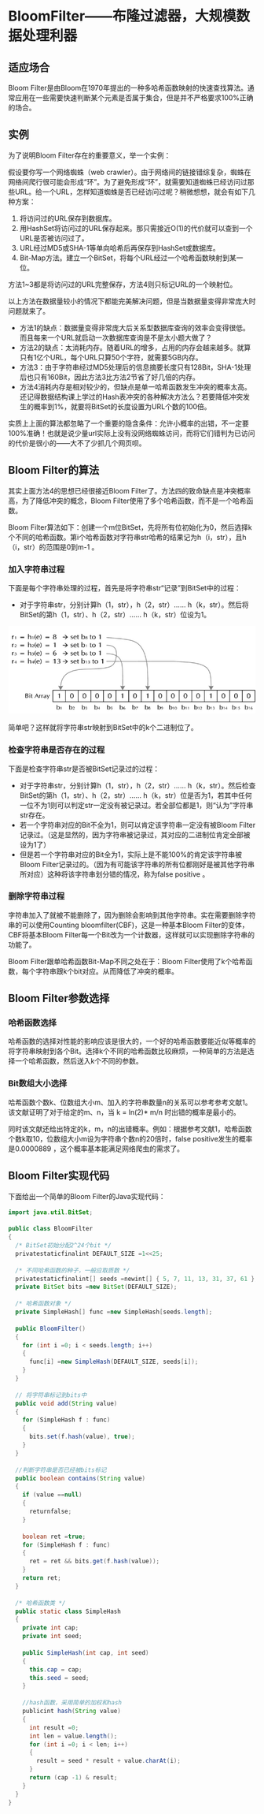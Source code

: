 # BloomFilter——布隆过滤器，大规模数据处理利器

## 适应场合
Bloom Filter是由Bloom在1970年提出的一种多哈希函数映射的快速查找算法。通常应用在一些需要快速判断某个元素是否属于集合，但是并不严格要求100%正确的场合。

## 实例
为了说明Bloom Filter存在的重要意义，举一个实例：

假设要你写一个网络蜘蛛（web crawler）。由于网络间的链接错综复杂，蜘蛛在网络间爬行很可能会形成“环”。为了避免形成“环”，就需要知道蜘蛛已经访问过那些URL。给一个URL，怎样知道蜘蛛是否已经访问过呢？稍微想想，就会有如下几种方案：
1. 将访问过的URL保存到数据库。
2. 用HashSet将访问过的URL保存起来。那只需接近O(1)的代价就可以查到一个URL是否被访问过了。
3. URL经过MD5或SHA-1等单向哈希后再保存到HashSet或数据库。
4. Bit-Map方法。建立一个BitSet，将每个URL经过一个哈希函数映射到某一位。

方法1~3都是将访问过的URL完整保存，方法4则只标记URL的一个映射位。

以上方法在数据量较小的情况下都能完美解决问题，但是当数据量变得非常庞大时问题就来了。
* 方法1的缺点：数据量变得非常庞大后关系型数据库查询的效率会变得很低。而且每来一个URL就启动一次数据库查询是不是太小题大做了？
* 方法2的缺点：太消耗内存。随着URL的增多，占用的内存会越来越多。就算只有1亿个URL，每个URL只算50个字符，就需要5GB内存。
* 方法3：由于字符串经过MD5处理后的信息摘要长度只有128Bit，SHA-1处理后也只有160Bit，因此方法3比方法2节省了好几倍的内存。
* 方法4消耗内存是相对较少的，但缺点是单一哈希函数发生冲突的概率太高。还记得数据结构课上学过的Hash表冲突的各种解决方法么？若要降低冲突发生的概率到1%，就要将BitSet的长度设置为URL个数的100倍。

实质上上面的算法都忽略了一个重要的隐含条件：允许小概率的出错，不一定要100%准确！也就是说少量url实际上没有没网络蜘蛛访问，而将它们错判为已访问的代价是很小的——大不了少抓几个网页呗。

## Bloom Filter的算法
其实上面方法4的思想已经很接近Bloom Filter了。方法四的致命缺点是冲突概率高，为了降低冲突的概念，Bloom Filter使用了多个哈希函数，而不是一个哈希函数。

Bloom Filter算法如下：创建一个m位BitSet，先将所有位初始化为0，然后选择k个不同的哈希函数。第i个哈希函数对字符串str哈希的结果记为h（i，str），且h（i，str）的范围是0到m-1 。

### 加入字符串过程
下面是每个字符串处理的过程，首先是将字符串str“记录”到BitSet中的过程：
* 对于字符串str，分别计算h（1，str），h（2，str）…… h（k，str）。然后将BitSet的第h（1，str）、h（2，str）…… h（k，str）位设为1。

![](111.png)

简单吧？这样就将字符串str映射到BitSet中的k个二进制位了。

### 检查字符串是否存在的过程
下面是检查字符串str是否被BitSet记录过的过程：

* 对于字符串str，分别计算h（1，str），h（2，str）…… h（k，str）。然后检查BitSet的第h（1，str）、h（2，str）…… h（k，str）位是否为1，若其中任何一位不为1则可以判定str一定没有被记录过。若全部位都是1，则“认为”字符串str存在。
* 若一个字符串对应的Bit不全为1，则可以肯定该字符串一定没有被Bloom Filter记录过。（这是显然的，因为字符串被记录过，其对应的二进制位肯定全部被设为1了）
* 但是若一个字符串对应的Bit全为1，实际上是不能100%的肯定该字符串被Bloom Filter记录过的。（因为有可能该字符串的所有位都刚好是被其他字符串所对应）这种将该字符串划分错的情况，称为false positive 。

### 删除字符串过程
字符串加入了就被不能删除了，因为删除会影响到其他字符串。实在需要删除字符串的可以使用Counting bloomfilter(CBF)，这是一种基本Bloom Filter的变体，CBF将基本Bloom Filter每一个Bit改为一个计数器，这样就可以实现删除字符串的功能了。

Bloom Filter跟单哈希函数Bit-Map不同之处在于：Bloom Filter使用了k个哈希函数，每个字符串跟k个bit对应。从而降低了冲突的概率。

## Bloom Filter参数选择
### 哈希函数选择
哈希函数的选择对性能的影响应该是很大的，一个好的哈希函数要能近似等概率的将字符串映射到各个Bit。选择k个不同的哈希函数比较麻烦，一种简单的方法是选择一个哈希函数，然后送入k个不同的参数。

### Bit数组大小选择
哈希函数个数k、位数组大小m、加入的字符串数量n的关系可以参考参考文献1。该文献证明了对于给定的m、n，当 k = ln(2)* m/n 时出错的概率是最小的。

同时该文献还给出特定的k，m，n的出错概率。例如：根据参考文献1，哈希函数个数k取10，位数组大小m设为字符串个数n的20倍时，false positive发生的概率是0.0000889 ，这个概率基本能满足网络爬虫的需求了。

## Bloom Filter实现代码
下面给出一个简单的Bloom Filter的Java实现代码：
```java
import java.util.BitSet;

public class BloomFilter
{
  /* BitSet初始分配2^24个bit */
  privatestaticfinalint DEFAULT_SIZE =1<<25;

  /* 不同哈希函数的种子，一般应取质数 */
  privatestaticfinalint[] seeds =newint[] { 5, 7, 11, 13, 31, 37, 61 };
  private BitSet bits =new BitSet(DEFAULT_SIZE);

  /* 哈希函数对象 */
  private SimpleHash[] func =new SimpleHash[seeds.length];

  public BloomFilter()
  {
    for (int i =0; i < seeds.length; i++)
    {
      func[i] =new SimpleHash(DEFAULT_SIZE, seeds[i]);
    }
  }

  // 将字符串标记到bits中
  public void add(String value)
  {
    for (SimpleHash f : func)
    {
      bits.set(f.hash(value), true);
    }
  }

  //判断字符串是否已经被bits标记
  public boolean contains(String value)
  {
    if (value ==null)
    {
      returnfalse;
    }

    boolean ret =true;
    for (SimpleHash f : func)
    {
      ret = ret && bits.get(f.hash(value));
    }
    return ret;
  }

  /* 哈希函数类 */
  public static class SimpleHash
  {
    private int cap;
    private int seed;

    public SimpleHash(int cap, int seed)
    {
      this.cap = cap;
      this.seed = seed;
    }

    //hash函数，采用简单的加权和hash
    publicint hash(String value)
    {
      int result =0;
      int len = value.length();
      for (int i =0; i < len; i++)
      {
        result = seed * result + value.charAt(i);
      }
      return (cap -1) & result;
    }
  }
}
```
